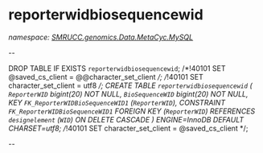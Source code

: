 ﻿# reporterwidbiosequencewid
_namespace: [SMRUCC.genomics.Data.MetaCyc.MySQL](./index.md)_

--
 
 DROP TABLE IF EXISTS `reporterwidbiosequencewid`;
 /*!40101 SET @saved_cs_client = @@character_set_client */;
 /*!40101 SET character_set_client = utf8 */;
 CREATE TABLE `reporterwidbiosequencewid` (
 `ReporterWID` bigint(20) NOT NULL,
 `BioSequenceWID` bigint(20) NOT NULL,
 KEY `FK_ReporterWIDBioSequenceWID1` (`ReporterWID`),
 CONSTRAINT `FK_ReporterWIDBioSequenceWID1` FOREIGN KEY (`ReporterWID`) REFERENCES `designelement` (`WID`) ON DELETE CASCADE
 ) ENGINE=InnoDB DEFAULT CHARSET=utf8;
 /*!40101 SET character_set_client = @saved_cs_client */;
 
 --




